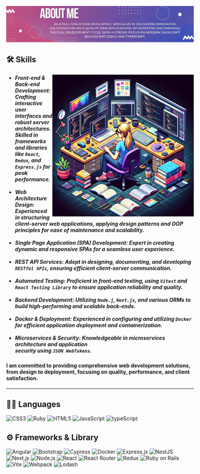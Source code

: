 ![About Me](./banner-aboutme.jpg)
<h2>🛠 Skills</h2>
<div align="left">
  <img src="./img-aboutme.png" width="380" align="right" />
  <ul>
    <h5>
    <li><i>Front-end & Back-end Development:</i> Crafting interactive user interfaces and robust server architectures. Skilled in frameworks and libraries like <code>React</code>, <code>Redux</code>, and <code>Express.js</code> for peak performance.</li><br />
    <li><i>Web Architecture Design:</i> Experienced in structuring client-server web applications, applying design patterns and OOP principles for ease of maintenance and scalability.</li><br />
    <li><i>Single Page Application (SPA) Development:</i> Expert in creating dynamic and responsive SPAs for a seamless user experience.</li><br />
    <li><i>REST API Services:</i> Adept in designing, documenting, and developing <code>RESTful APIs</code>, ensuring efficient client-server communication.</li><br />
    <li><i>Automated Testing:</i> Proficient in front-end testing, using <code>Vitest</code> and <code>React Testing Library</code> to ensure application reliability and quality.</li><br />
    <li><i>Backend Development:</i> Utilizing <code>Node.j</code>, <code>Next.js</code>, and various ORMs to build high-performing and scalable back-ends.</li><br />
    <li><i>Docker & Deployment:</i> Experienced in configuring and utilizing <code>Docker</code> for efficient application deployment and containerization.</li><br />
    <li><i>Microservices & Security:</i> Knowledgeable in microservices architecture and application <br />security using <code>JSON WebTokens</code>.</li>
    </h5>
  </ul>
</div>


#### I am committed to providing comprehensive web development solutions, from design to deployment, focusing on quality, performance, and client satisfaction.
---
## 👩‍💻 Languages
![CSS3](https://img.shields.io/badge/CSS3-1572B6?style=for-the-badge&logo=css3&logoColor=white)
![Ruby](https://img.shields.io/badge/Ruby-CC342D?style=for-the-badge&logo=ruby&logoColor=white
)
![HTML5](https://img.shields.io/badge/HTML5-E34F26?style=for-the-badge&logo=html5&logoColor=white
)
![JavaScript](https://img.shields.io/badge/JavaScript-323330?style=for-the-badge&logo=javascript&logoColor=F7DF1E
)
![typeScript](https://img.shields.io/badge/TypeScript-007ACC?style=for-the-badge&logo=typescript&logoColor=white
)

## ⚙️ Frameworks & Library
![Angular](https://img.shields.io/badge/Angular-DD0031?style=for-the-badge&logo=angular&logoColor=white)
![Bootstrap](https://img.shields.io/badge/Bootstrap-563D7C?style=for-the-badge&logo=bootstrap&logoColor=white)
![Cypress](https://img.shields.io/badge/Cypress-17202C?style=for-the-badge&logo=cypress&logoColor=white)
![Docker](https://img.shields.io/badge/Docker-2CA5E0?style=for-the-badge&logo=docker&logoColor=white)
![Express.js](https://img.shields.io/badge/Express%20js-000000?style=for-the-badge&logo=express&logoColor=white)
![NestJS](https://img.shields.io/badge/nestjs-E0234E?style=for-the-badge&logo=nestjs&logoColor=white)
![Next.js](https://img.shields.io/badge/next%20js-000000?style=for-the-badge&logo=nextdotjs&logoColor=white)
![Node.js](https://img.shields.io/badge/Node%20js-339933?style=for-the-badge&logo=nodedotjs&logoColor=white)
![React](https://img.shields.io/badge/React-20232A?style=for-the-badge&logo=react&logoColor=61DAFB)
![React Router](https://img.shields.io/badge/React_Router-CA4245?style=for-the-badge&logo=react-router&logoColor=white)
![Redux](https://img.shields.io/badge/Redux-593D88?style=for-the-badge&logo=redux&logoColor=white)
![Ruby on Rails](https://img.shields.io/badge/Ruby_on_Rails-CC0000?style=for-the-badge&logo=ruby-on-rails&logoColor=white)
![Vite](https://img.shields.io/badge/Vite-B73BFE?style=for-the-badge&logo=vite&logoColor=FFD62E)
![Webpack](https://img.shields.io/badge/Webpack-8DD6F9?style=for-the-badge&logo=Webpack&logoColor=white)
![Lodash](https://img.shields.io/badge/Lodash-3492FF?style=for-the-badge&logo=lodash&logoColor=white)

